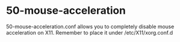 # 50-mouse-acceleration
50-mouse-acceleration.conf allows you to completely disable mouse acceleration on X11. Remember to place it under /etc/X11/xorg.conf.d
